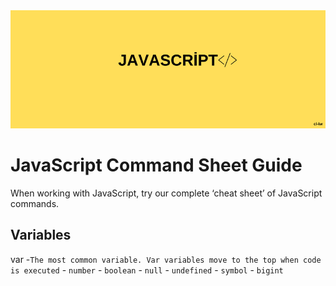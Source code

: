 <div align="center">
	<img src="guide/images/branding/JS.png" title="JavaScript Command Sheet" alt="JavaScript Command Sheet" />
</div>

# JavaScript Command Sheet Guide

When working with JavaScript, try our complete ‘cheat sheet’ of JavaScript commands. 

## Variables

   var -`The most common variable. Var variables move to the top when code is executed`
    - `number`
    - `boolean`
    - `null`
    - `undefined`
    - `symbol`
    - `bigint`




